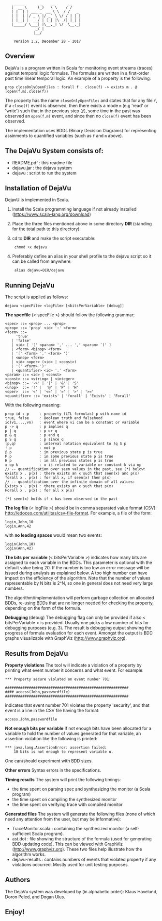 
        _____       _    __      __    
       |  __ \     (_)   \ \    / /    
       | |  | | ___ _  __ \ \  / /   _ 
       | |  | |/ _ \ |/ _` \ \/ / | | |
       | |__| |  __/ | (_| |\  /| |_| |
       |_____/ \___| |\__,_| \/  \__,_|
                  _/ |                 
                 |__/                  
 
        Version 1.2, December 28 - 2017

## Overview

DejaVu is a program written in Scala for monitoring event streams (traces) against temporal logic formulas. The formulas are written in a first-order past time linear temporal logic. An example of a property is the following:

    prop closeOnlyOpenFiles : forall f . close(f) -> exists m . @ [open(f,m),close(f))

The property has the name `closeOnlyOpenFiles` and states that for any file `f`, if a `close(f)` event is observed, then there exists a mode `m` (e.g 'read' or 'write') such that in the previous step (`@`), some time in the past was observed an `open(f,m)` event, and since then no `close(f)` event has been observed. 

The implementation uses BDDs (Binary Decision Diagrams) for representing assinments to quantified variables (such as `f` and `m` above).

## The DejaVu System consists of:

* README.pdf : this readme file
* dejavu.jar : the dejavu system
* dejavu : script to run the system

## Installation of DejaVu

DejavU is implemented in Scala.

1. Install the Scala programming language if not already installed (https://www.scala-lang.org/download)
2. Place the three files mentioned above in some directory **DIR** (standing for the total path to this directory).
3. cd to  **DIR** and make the script executable:

        chmod +x dejavu
     
4. Preferably define an alias in your shell profile to the dejavu script so it can be called from anywhere:

        alias dejavu=DIR/dejavu
        
## Running DejaVu

The script is applied as follows:

    dejavu <specFile> <logFile> [<bitsPerVariable> [debug]]
        
**The specfile** (< specFile >) should follow the following grammar:

    <spec> ::= <prop> ... <prop>
    <prop> ::= 'prop' <id> ':' <form> 
    <form> ::= 
         'true' 
       | 'false' 
       | <id> [ '(' <param> ',' ... ',' <param> `)' ]
       | <form> <binop> <form> 
       | '[' <form> ',' <form> ')'
       | <unop> <form>
       | <id> <oper> (<id> | <const>)
       | '(' <form> ')'
       | <quantifier> <id> '.' <form>
    <param> ::= <id> | <const>
    <const> ::= <string> | <integer>
    <binop> ::= '->' | '|' | '&' | 'S'
    <unop>  ::= '!' |  '@' | 'P' | 'H'
    <oper>  ::= '<' | '<=' | '=' | '>' | '>='    
    <quantifier> ::= 'exists' | 'forall' | 'Exists' | 'Forall'

With the following meaning:

    prop id : p     : property (LTL formulas) p with name id
    true, false     : Boolean truth and falsehood 
    id(v1,...,vn)   : event where vi can be a constant or variable
    p -> q          : p implies q
    p | q           : p or q
    p & q           : p and q
    p S q           : p since q 
    [p,q)           : interval notation equivalent to !q S p
    ! p             : not p
    @ p             : in previous state p is true
    P p             : in some previous state p is true
    H p             : in all previous states p is true
    x op k          : x is related to variable or constant k via op   
    // -- quantification over seen values in the past, see (*) below:
    exists x . p(x) : there exists an x such that seen(x) and p(x) 
    forall x . p(x) : for all x, if seen(x) then p(x)
    // -- quantification over the infinite domain of all values:
    Exists x . p(x) : there exists an x such that p(x) 
    Forall x . p(x) : for all x p(x)    

    (*) seen(x) holds if x has been observed in the past


**The log file** (< logFile >) should be in comma separated value format (CSV): http://edoceo.com/utilitas/csv-file-format. For example, a file of
the form:

    login,John,10
    login,Ann,42

with **no leading spaces** would mean two events:

    login(John,10)
    login(Ann,42)

**The bits per variable** (< bitsPerVariable >) indicates how many bits are assigned to each variable in the BDDs. This parameter is optional with the default value being 20. If the number is too low an error message will be issued during analysis as explained below. A too high number can have impact on the efficiency of the algorithm. Note that the number of values representable by N bits is 2^N, so one in general does not need very large numbers.  

The algorithm/implementation will perform garbage collection on allocated
BDDs, re-using BDDs that are no longer needed for checking the property, depending on the form of the formula.

**Debugging** (debug) The debugging flag can only be provided if also
< bitsPerVariable > is provided. Usually one picks a low number of bits
for debugging purposes (e.g. 3). The result is debugging output showing
the progress of formula evaluation for each event. Amongst the output
is BDD graphs visualizable with GraphViz (http://www.graphviz.org).

## Results from DejaVu
    
**Property violations** 
The tool will indicate a violation of a property by printing
what event number it concerns and what event. For example:

    *** Property secure violated on event number 701:

    #########################################################
    #### access(John,passwordfile)
    #########################################################  
    
indicates that event number 701 violates the property 'security', and that event is a line in the CSV file having the format:

    access,John,passwordfile   

**Not enough bits per variable**
If not enough bits have been allocated for a variable to hold the number of values generated for that variable, an assertion violation like the following is printed:

    *** java.lang.AssertionError: assertion failed: 
        10 bits is not enough to represent variable u.

One can/should experiment with BDD sizes.

**Other errors** Syntax errors in the specifications. 

**Timing results**
The system will print the following timings:

* the time spent on parsing spec and synthesizing the monitor (a Scala program)
* the time spent on compiling the synthesized monitor
* the time spent on verifying trace with compiled monitor

**Generated files**
The system will generate the following files (none of which need any attention from the user, but may be informative): 

* TraceMonitor.scala : containing the synthesized monitor (a self-sufficient Scala program).
* ast.dot : file showing the structure of the formula (used for generating BDD    updating code). This can be viewed with GraphViz (http://www.graphviz.org). These two files help illustrate how the algorithm works.
* dejavu-results : contains numbers of events that violated property if any violations occurred. Mostly used for unit testing purposes.

## Authors

The DejaVu system was developed by (in alphabetic order): Klaus Havelund, Doron Peled, and Dogan Ulus.
    
## Enjoy!